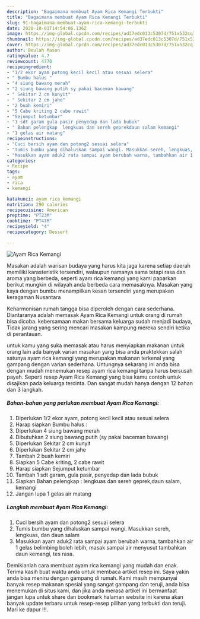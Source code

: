 ```yaml
---
description: "Bagaimana membuat Ayam Rica Kemangi Terbukti"
title: "Bagaimana membuat Ayam Rica Kemangi Terbukti"
slug: 91-bagaimana-membuat-ayam-rica-kemangi-terbukti
date: 2020-10-01T14:54:06.136Z
image: https://img-global.cpcdn.com/recipes/ad37edc013c5307d/751x532cq70/ayam-rica-kemangi-foto-resep-utama.jpg
thumbnail: https://img-global.cpcdn.com/recipes/ad37edc013c5307d/751x532cq70/ayam-rica-kemangi-foto-resep-utama.jpg
cover: https://img-global.cpcdn.com/recipes/ad37edc013c5307d/751x532cq70/ayam-rica-kemangi-foto-resep-utama.jpg
author: Beulah Mason
ratingvalue: 4.7
reviewcount: 4770
recipeingredient:
- "1/2 ekor ayam potong kecil kecil atau sesuai selera"
- " Bumbu halus "
- "4 siung bawang merah"
- "2 siung bawang putih sy pakai baceman bawang"
- " Sekitar 2 cm kunyit"
- " Sekitar 2 cm jahe"
- "2 buah kemiri"
- "5 Cabe kriting 2 cabe rawit"
- "Sejumput ketumbar"
- "1 sdt garam gula pasir penyedap dan lada bubuk"
- " Bahan pelengkap  lengkuas dan sereh geprekdaun salam kemangi"
- "1 gelas air matang"
recipeinstructions:
- "Cuci bersih ayam dan potong2 sesuai selera"
- "Tumis bumbu yang dihaluskan sampai wangi. Masukkan sereh, lengkuas, dan daun salam"
- "Masukkan ayam aduk2 rata sampai ayam berubah warna, tambahkan air 1 gelas belimbing boleh lebih, masak sampai air menyusut tambahkan daun kemangi, tes rasa."
categories:
- Recipe
tags:
- ayam
- rica
- kemangi

katakunci: ayam rica kemangi 
nutrition: 290 calories
recipecuisine: American
preptime: "PT23M"
cooktime: "PT47M"
recipeyield: "4"
recipecategory: Dessert

---
```



![Ayam Rica Kemangi](https://img-global.cpcdn.com/recipes/ad37edc013c5307d/751x532cq70/ayam-rica-kemangi-foto-resep-utama.jpg)

Masakan adalah warisan budaya yang harus kita jaga karena setiap daerah memiliki karasteristik tersendiri, walaupun namanya sama tetapi rasa dan aroma yang berbeda, seperti ayam rica kemangi yang kami paparkan berikut mungkin di wilayah anda berbeda cara memasaknya. Masakan yang kaya dengan bumbu menampilkan kesan tersendiri yang merupakan keragaman Nusantara

Keharmonisan rumah tangga bisa diperoleh dengan cara sederhana. Diantaranya adalah memasak Ayam Rica Kemangi untuk orang di rumah bisa dicoba. kebersamaan makan bersama keluarga sudah menjadi budaya, Tidak jarang yang sering mencari masakan kampung mereka sendiri ketika di perantauan.



untuk kamu yang suka memasak atau harus menyiapkan makanan untuk orang lain ada banyak varian masakan yang bisa anda praktekkan salah satunya ayam rica kemangi yang merupakan makanan terkenal yang gampang dengan varian sederhana. Untungnya sekarang ini anda bisa dengan mudah menemukan resep ayam rica kemangi tanpa harus bersusah payah.
Seperti resep Ayam Rica Kemangi yang bisa kamu contoh untuk disajikan pada keluarga tercinta. Dan sangat mudah hanya dengan 12 bahan dan 3 langkah.


<!--inarticleads1-->

##### Bahan-bahan yang perlukan membuat Ayam Rica Kemangi:

1. Diperlukan 1/2 ekor ayam, potong kecil kecil atau sesuai selera
1. Harap siapkan  Bumbu halus :
1. Diperlukan 4 siung bawang merah
1. Dibutuhkan 2 siung bawang putih (sy pakai baceman bawang)
1. Diperlukan  Sekitar 2 cm kunyit
1. Diperlukan  Sekitar 2 cm jahe
1. Tambah 2 buah kemiri
1. Siapkan 5 Cabe kriting, 2 cabe rawit
1. Harap siapkan Sejumput ketumbar
1. Tambah 1 sdt garam, gula pasir, penyedap dan lada bubuk
1. Siapkan  Bahan pelengkap : lengkuas dan sereh geprek,daun salam, kemangi
1. Jangan lupa 1 gelas air matang




<!--inarticleads2-->

##### Langkah membuat  Ayam Rica Kemangi:

1. Cuci bersih ayam dan potong2 sesuai selera
1. Tumis bumbu yang dihaluskan sampai wangi. Masukkan sereh, lengkuas, dan daun salam
1. Masukkan ayam aduk2 rata sampai ayam berubah warna, tambahkan air 1 gelas belimbing boleh lebih, masak sampai air menyusut tambahkan daun kemangi, tes rasa.




Demikianlah cara membuat ayam rica kemangi yang mudah dan enak. Terima kasih buat waktu anda untuk membaca artikel resep ini. Saya yakin anda bisa meniru dengan gampang di rumah. Kami masih mempunyai banyak resep makanan spesial yang sangat gampang dan teruji, anda bisa menemukan di situs kami, dan jika anda merasa artikel ini bermanfaat jangan lupa untuk share dan bookmark halaman website ini karena akan banyak update terbaru untuk resep-resep pilihan yang terbukti dan teruji. Mari ke dapur !!!. 
